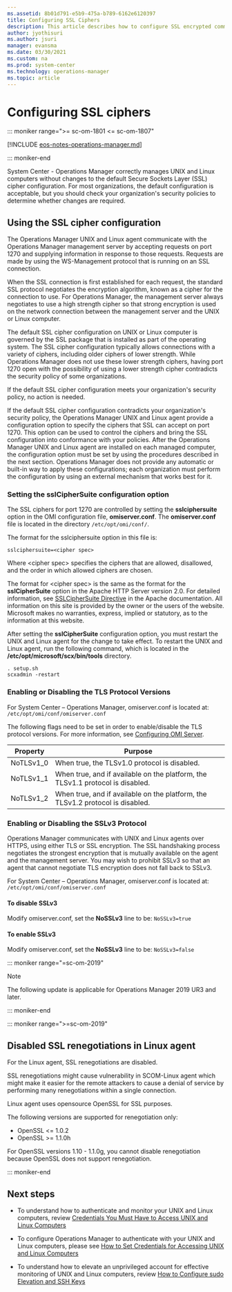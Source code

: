 ```yaml
---
ms.assetid: 8b01d791-e5b9-475a-b789-6162e6120397
title: Configuring SSL Ciphers
description: This article describes how to configure SSL encrypted communication for UNIX and Linux computers and Operations Manager.
author: jyothisuri
ms.author: jsuri
manager: evansma
ms.date: 03/30/2021
ms.custom: na
ms.prod: system-center
ms.technology: operations-manager
ms.topic: article
---
```


# Configuring SSL ciphers

::: moniker range=">= sc-om-1801 <= sc-om-1807"

[!INCLUDE [eos-notes-operations-manager.md](../includes/eos-notes-operations-manager.md)]

::: moniker-end

System Center - Operations Manager correctly manages UNIX and Linux computers without changes to the default Secure Sockets Layer (SSL) cipher configuration. For most organizations, the default configuration is acceptable, but you should check your organization's security policies to determine whether changes are required.  

## Using the SSL cipher configuration  

The Operations Manager UNIX and Linux agent communicate with the Operations Manager management server by accepting requests on port 1270 and supplying information in response to those requests. Requests are made by using the WS-Management protocol that is running on an SSL connection.  

When the SSL connection is first established for each request, the standard SSL protocol negotiates the encryption algorithm, known as a cipher for the connection to use. For Operations Manager, the management server always negotiates to use a high strength cipher so that strong encryption is used on the network connection between the management server and the UNIX or Linux computer.  

The default SSL cipher configuration on UNIX or Linux computer is governed by the SSL package that is installed as part of the operating system. The SSL cipher configuration typically allows connections with a variety of ciphers, including older ciphers of lower strength. While Operations Manager does not use these lower strength ciphers, having port 1270 open with the possibility of using a lower strength cipher contradicts the security policy of some organizations.  

If the default SSL cipher configuration meets your organization's security policy, no action is needed.  

If the default SSL cipher configuration contradicts your organization's security policy, the Operations Manager UNIX and Linux agent provide a configuration option to specify the ciphers that SSL can accept on port 1270. This option can be used to control the ciphers and bring the SSL configuration into conformance with your policies. After the Operations Manager UNIX and Linux agent are installed on each managed computer, the configuration option must be set by using the procedures described in the next section. Operations Manager does not provide any automatic or built-in way to apply these configurations; each organization must perform the configuration by using an external mechanism that works best for it.  

### Setting the sslCipherSuite configuration option

The SSL ciphers for port 1270 are controlled by setting the **sslciphersuite** option in the OMI configuration file, **omiserver.conf**. The **omiserver.conf** file is located in the directory `/etc/opt/omi/conf/`.  

The format for the sslciphersuite option in this file is:  

```  
sslciphersuite=<cipher spec>  
```  

Where \<cipher spec\> specifies the ciphers that are allowed, disallowed, and the order in which allowed ciphers are chosen.  

The format for \<cipher spec\> is the same as the format for the **sslCipherSuite** option in the Apache HTTP Server version 2.0. For detailed information, see [SSLCipherSuite Directive](https://go.microsoft.com/fwlink/?LinkId=318052) in the Apache documentation. All information on this site is provided by the owner or the users of the website. Microsoft makes no warranties, express, implied or statutory, as to the information at this website.  

After setting the **sslCipherSuite** configuration option, you must restart the UNIX and Linux agent for the change to take effect. To restart the UNIX and Linux agent, run the following command, which is located in the **/etc/opt/microsoft/scx/bin/tools** directory.  

```  
. setup.sh  
scxadmin -restart  
```  

### Enabling or Disabling the TLS Protocol Versions

For System Center – Operations Manager, omiserver.conf is located at:
`/etc/opt/omi/conf/omiserver.conf`

The following flags need to be set in order to enable/disable the TLS protocol versions. For more information, see [Configuring OMI Server](https://github.com/microsoft/omi#configuring-omi-server).

|Property|Purpose|
|-----|-----|
| NoTLSv1_0   | When true, the TLSv1.0 protocol is disabled.    |
|NoTLSv1_1   |When true, and if available on the platform, the TLSv1.1 protocol is disabled.|
|NoTLSv1_2	  |When true, and if available on the platform, the TLSv1.2 protocol is disabled.|

### Enabling or Disabling the SSLv3 Protocol

Operations Manager communicates with UNIX and Linux agents over HTTPS, using either TLS or SSL encryption. The SSL handshaking process negotiates the strongest encryption that is mutually available on the agent and the management server. You may wish to prohibit SSLv3 so that an agent that cannot negotiate TLS encryption does not fall back to SSLv3.

For System Center – Operations Manager, omiserver.conf is located at:
`/etc/opt/omi/conf/omiserver.conf`

#### To disable SSLv3

Modify omiserver.conf, set the **NoSSLv3** line to be:
`NoSSLv3=true`

#### To enable SSLv3

Modify omiserver.conf, set the **NoSSLv3** line to be:
`NoSSLv3=false`

::: moniker range="=sc-om-2019"
>[!NOTE]
> The following update is applicable for Operations Manager 2019 UR3 and later.

::: moniker-end

::: moniker range=">=sc-om-2019"

## Disabled SSL renegotiations in Linux agent

For the Linux agent, SSL renegotiations are disabled.

SSL renegotiations might cause vulnerability in SCOM-Linux agent which might make it easier for the remote attackers to cause a denial of service by performing many renegotiations within a single connection.  

Linux agent uses opensource OpenSSL for SSL purposes.

The following versions are supported for renegotiation only:

 - OpenSSL <= 1.0.2
 - OpenSSL >= 1.1.0h

For OpenSSL versions 1.10 - 1.1.0g, you cannot disable renegotiation because OpenSSL does not support renegotiation.

::: moniker-end

## Next steps

- To understand how to authenticate and monitor your UNIX and Linux computers, review [Credentials You Must Have to Access UNIX and Linux Computers](plan-security-crossplat-credentials.md)

- To configure Operations Manager to authenticate with your UNIX and Linux computers, please see [How to Set Credentials for Accessing UNIX and Linux Computers](manage-security-create-crossplat-credentials.md)  

- To understand how to elevate an unprivileged account for effective monitoring of UNIX and Linux computers, review [How to Configure sudo Elevation and SSH Keys](manage-security-create-crossplat-sudo-sshkeys.md)  
